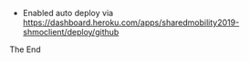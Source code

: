 


* Enabled auto deploy via https://dashboard.heroku.com/apps/sharedmobility2019-shmoclient/deploy/github

The End